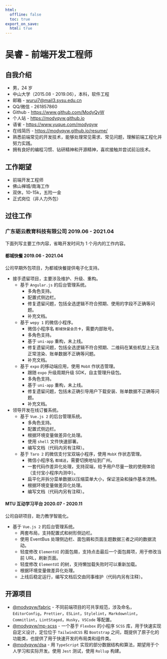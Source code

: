 ```yaml
---
html:
  offline: false
  toc: true
export_on_save:
  html: true
---
```


# 吴睿 - 前端开发工程师

## 自我介绍

- 男，24 岁
- 中山大学（2015.08 - 2019.06），本科，软件工程
- 邮箱 - wurui7@mail3.sysu.edu.cn
- QQ/微信 - 261857860
- Github - <https://www.github.com/ModyQyW>
- 个人站 - <https://modyqyw.github.io>
- 语雀 - <https://www.yuque.com/modyqyw>
- 在线简历 - <https://modyqyw.github.io/resume/>
- 熟悉前端常见的开发技术，能够处理常见需求、常见问题，理解前端工程化并努力实践。
- 拥有良好的编程习惯、钻研精神和开源精神，喜欢接触并尝试前沿技术。

## 工作期望

- 前端开发工程师
- 佛山禅城/南海工作
- 双休，10-15k，五险一金
- 正式岗位（非人力外包）

## 过往工作

### 广东砺云教育科技有限公司 2019.06 - 2021.04

下面列写主要工作内容，省略开发时间为 1 个月内的工作内容。

#### 都城快餐 2019.06 - 2021.04

公司早期外包项目，为都城快餐提供电子化支持。

- 接手遗留项目，主要涉及维护、升级、重构。
  - 基于 `Angular.js` 的后台管理系统。
    - 多角色支持。
    - 配置式侧边栏。
    - 修复遗留问题，包括全选逻辑不符合预期、使用的字段不正确等问题。
    - 补充文档。
  - 基于 `wepy 1` 的微信小程序。
    - 微信小程序名 `都城快餐会员卡`，需要内部账号。
    - 多角色支持。
    - 基于 `uni-app` 重构，未上线。
    - 修复遗留问题，包括全选逻辑不符合预期、二维码在某些机型上无法正常渲染、账单数据不正确等问题。
    - 补充文档。
  - 基于 `expo` 的移动端应用，使用 `MobX` 作状态管理。
    - 跟随 `expo` 升级周期升级 SDK，自主管理升级包。
    - 多角色支持。
    - 基于 `uni-app` 重构，未上线。
    - 修复遗留问题，包括未正确引导用户下载安装、账单数据不正确等问题。
    - 补充文档。
- 领导开发在线订餐系统。
  - 基于 `Vue.js 2` 的后台管理系统。
    - 多角色支持。
    - 配置式侧边栏。
    - 根据环境变量做差异化处理。
    - 使用 `shell` 文件快速部署。
    - 编写文档（代码内另有注释）。
  - 基于 `Taro 2` 的微信支付宝双端小程序，使用 `MobX` 作状态管理。
    - 微信小程序名 `都城送`，需要切换地址到广州。
    - 一套代码作差异化处理，支持双端，给予用户尽量一致的使用体验（支付宝小程序内测中）。
    - 扁平化并拆分菜单数据以压缩菜单大小，保证渲染和操作基本流畅。
    - 根据环境变量做差异化处理。
    - 编写文档（代码内另有注释）。

#### MTU 互动学习平台 2020.07 - 2020.11

公司自研项目，助力教学智能化。

- 基于 `Vue.js 2` 的后台管理系统。
  - 两套布局，支持配置式和树形侧边栏。
  - 使用 EventBus 处理侧边栏、面包屑和页面主题数据三者之间的数据流动。
  - 轻度修改 `ElementUI` 的面包屑，支持点击最后一个面包屑项，用于修改当前 URL，刷新页面。
  - 轻度修改 `ElementUI` 的树，支持懒加载失败时可以重新加载。
  - 根据环境变量做差异化处理。
  - 上线后稳定运行，编写文档后交由同事维护（代码内另有注释）。

## 开源项目

- [@modyqyw/fabric](https://github.com/modyqyw/fabric#readme) - 不同前端项目的可共享规范，涉及命名，`EditorConfig`，`Prettier`，`ESLint`，`Stylelint`，`Markdownlint`，`Commitlint`，`LintStaged`，`Husky`，`VSCode` 等配置。
- [@modyqyw/mp-scss](https://github.com/modyqyw/mp-scss#readme) - 一个基于 `Flexbox` 的小程序 `SCSS` 库，用于快速实现自定义设计，定位位于 `TailwindCSS` 和 `Bootstrap` 之间，既提供了原子化的功能类，也提供了用于快速开发的布局类和组件类。
- [@modyqyw/dsa](https://github.com/modyqyw/dsa#readme) - 用 `TypeScript` 实现的部分数据结构和算法，期望用于个人学习和实际开发。使用 `Jest` 测试，使用 `Rollup` 构建。
